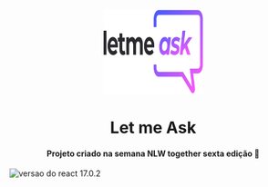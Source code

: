 <p align="center">
	<a href="https://letmeask-nlw-c05b8.web.app/">
		<img src="./src/assets/images/logo.svg" height="150" width="175" alt="logo let me ask" />
	</a>
</p>

<h1 align="center">Let me Ask</h1>

<h4 align="center">Projeto criado na semana NLW together sexta edição 🚀</h4>

<img src="https://img.shields.io/static/v1?label=<React>&message=<v17.0.2>&color=<#208AAE>"
	alt="versao do react 17.0.2">
